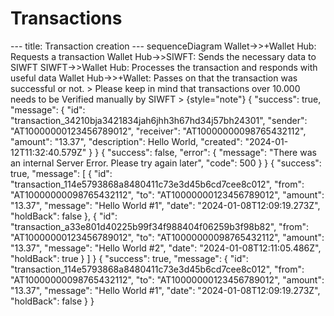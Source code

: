 # Transactions

<code-block lang="mermaid">
---
title: Transaction creation
---
sequenceDiagram
Wallet->>+Wallet Hub: Requests a transaction
Wallet Hub->>SIWFT: Sends the necessary data to SIWFT
SIWFT->>Wallet Hub: Processes the transaction and responds with useful data
Wallet Hub->>+Wallet: Passes on that the transaction was successful or not.
</code-block>
> Please keep in mind that transactions over 10.000 needs to be Verified manually by SIWFT
> 
{style="note"}
<api-endpoint openapi-path="../transactions.yaml" endpoint="/v0/transaction/{sender}/{receiver}" method="POST">
    <response type="200">
        <sample>
{
	"success": true,
	"message": {
		"id": "transaction_34210bja3421834jah6jhh3h67hd34j57bh24301",
		"sender": "AT10000000123456789012",
		"receiver": "AT10000000098765432112",
		"amount": "13.37",
		"description": Hello World,
		"created": "2024-01-12T11:32:40.579Z"
	}
}
        </sample>    
    </response>
    <response type="202">
        <sample>
{
    "success": false,
    "error": {
        "message": "There was an internal Server Error. Please try again later",
        "code": 500
    }
}
        </sample>
    </response>
</api-endpoint>
<api-endpoint openapi-path="../transactions.yaml" endpoint="/v0/transaction/" method="GET">
    <response type="200">
        <sample>
{
	"success": true,
	"message": [
		{
			"id": "transaction_114e5793868a8480411c73e3d45b6cd7cee8c012",
			"from": "AT10000000098765432112",
			"to": "AT10000000123456789012",
			"amount": "13.37",
			"message": "Hello World #1",
			"date": "2024-01-08T12:09:19.273Z",
			"holdBack": false
		},
		{
			"id": "transaction_a33e801d40225b99f34f988404f06259b3f98b82",
			"from": "AT10000000123456789012",
			"to": "AT10000000098765432112",
			"amount": "13.37",
			"message": "Hello World #2",
			"date": "2024-01-08T12:11:05.486Z",
			"holdBack": true
		}
	]
}
        </sample>
    </response>
</api-endpoint>

<api-endpoint openapi-path="../transactions.yaml" endpoint="/v0/transaction/{transactionId}" method="GET">
    <response type="200">
        <sample>
{
	"success": true,
	"message":
		{
			"id": "transaction_114e5793868a8480411c73e3d45b6cd7cee8c012",
			"from": "AT10000000098765432112",
			"to": "AT10000000123456789012",
			"amount": "13.37",
			"message": "Hello World #1",
			"date": "2024-01-08T12:09:19.273Z",
			"holdBack": false
		}
}
        </sample>
    </response>
</api-endpoint>
